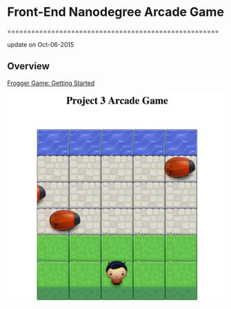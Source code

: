# Front-End Nanodegree Arcade Game
=====================================================

update on Oct-06-2015
## Overview
[Frogger Game: Getting Started](https://docs.google.com/document/d/1v01aScPjSWCCWQLIpFqvg3-vXLH2e8_SZQKC8jNO0Dc/pub)

![Screenshot](images/screenshot1.png)
